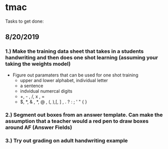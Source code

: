 # tmac
Tasks to get done:

## 8/20/2019
 
### 1.) Make the training data sheet that takes in a students handwriting and then does one shot learning (assuming your taking the weights model)
  - Figure out paramaters that can be used for one shot training
    - upper and lower alphabet, individual letter 
    - a sentence
    - indvidual numercal digits
    - +, - , /, x , = 
    - $, *, & , *, @ , (, ),[, ] , . ? : ; ' " { } 
### 2.) Segment out boxes from an answer template. Can make the assumption that a teacher would a red pen to draw boxes around AF (Answer Fields)

### 3.) Try out grading on adult handwriting example
